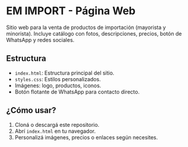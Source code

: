 
# EM IMPORT - Página Web

Sitio web para la venta de productos de importación (mayorista y minorista). Incluye catálogo con fotos, descripciones, precios, botón de WhatsApp y redes sociales.

## Estructura

- `index.html`: Estructura principal del sitio.
- `styles.css`: Estilos personalizados.
- Imágenes: logo, productos, iconos.
- Botón flotante de WhatsApp para contacto directo.

## ¿Cómo usar?

1. Cloná o descargá este repositorio.
2. Abrí `index.html` en tu navegador.
3. Personalizá imágenes, precios o enlaces según necesites.
